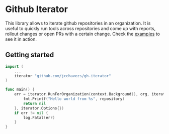 # Github Iterator

This library allows to iterate github repositories in an organization. It is useful to quickly run tools across repositories and come up with reports, rollout changes or open PRs with a certain change. Check the [examples](./examples/) to see it in action.

## Getting started

```go
import (
	...
	iterator "github.com/jcchavezs/gh-iterator"
)

func main() {
	err = iterator.RunForOrganization(context.Background(), org, iterator.SearchOptions{}, func(ctx context.Context, repository string, isEmpty bool, exec exec.Execer) error {
        fmt.Printf("Hello world from %s", repository)
		return nil
	}, iterator.Options{})
	if err != nil {
		log.Fatal(err)
	}
}
```

